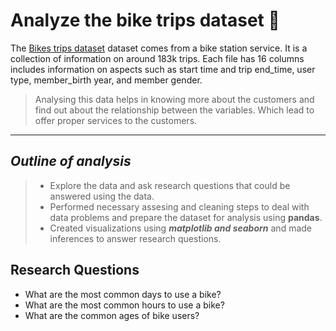 # Analyze the bike trips dataset 🚴



The [Bikes trips dataset](https://github.com/Amjad-M/Analyze-the-bike-trips-dataset/blob/main/bike_trips.csv.zip) dataset comes from a bike station service. It is a collection of information on around 183k trips.  Each file has 16 columns  includes information on aspects such as start time and trip end_time, user type, member_birth year, and member gender.


> Analysing this data helps in knowing more about the customers and find out about the relationship between the variables. Which lead to offer proper services to the customers.

---
## *Outline of analysis*
>* Explore the data and ask research questions that could be answered using the data.
>* Performed necessary assesing and cleaning steps to deal with data problems and prepare the dataset for analysis using **pandas**.
>* Created visualizations using ***matplotlib and seaborn*** and made inferences to answer research questions.

## Research Questions

* What are the most common days to use a bike?
* What are the most common hours to use a bike?
* What are the common ages of bike users?
